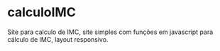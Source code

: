 # calculoIMC
Site para calculo de IMC, site simples com funções em javascript para cálculo de IMC, layout responsivo.

